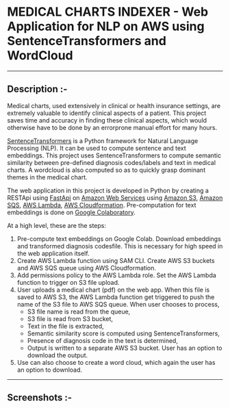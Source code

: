 # MEDICAL CHARTS INDEXER - Web Application for NLP on AWS using SentenceTransformers and WordCloud

***

## Description :-

Medical charts, used extensively in clinical or health insurance settings, are extremely valuable to identify clinical aspects of a patient. This project saves time and accuracy in finding these clinical aspects, which would otherwise have to be done by an errorprone manual effort for many hours.

<a href="https://www.sbert.net/">SentenceTransformers</a> is a Python framework for Natural Language Processing (NLP). It can be used to compute sentence and text embeddings. This project uses SentenceTransformers to compute semantic similarity between pre-defined diagnosis codes/labels and text in medical charts. A wordcloud is also computed so as to quickly grasp dominant themes in the medical chart.

The web application in this project is developed in Python by creating a RESTApi using <a href="https://fastapi.tiangolo.com/">FastApi</a> on <a href="https://aws.amazon.com/">Amazon Web Services</a> using <a href="https://aws.amazon.com/s3/?nc2=h_ql_prod_st_s3">Amazon S3</a>, <a href="https://aws.amazon.com/sqs/?nc2=h_ql_prod_ap_sqs">Amazon SQS</a>, <a href="https://aws.amazon.com/lambda/?nc2=h_ql_prod_fs_lbd">AWS Lambda</a>, <a href="https://aws.amazon.com/cloudformation/">AWS Cloudformation</a>. Pre-computation for text embeddings is done on <a href="https://colab.research.google.com">Google Colaboratory</a>. 

At a high level, these are the steps:

1. Pre-compute text embeddings on Google Colab. Download embeddings and transformed diagnosis codesfile. This is necessary for high speed in the web application itself.
2. Create AWS Lambda function using SAM CLI. Create AWS S3 buckets and AWS SQS queue using AWS Cloudformation.
3. Add permissions policy to the AWS Lambda role. Set the AWS Lambda function to trigger on S3 file upload. 
4. User uploads a medical chart (pdf) on the web app. When this file is saved to AWS S3, the AWS Lambda function get triggered to push the name of the S3 file to AWS SQS queue. When user chooses to process, 
    * S3 file name is read from the queue, 
    * S3 file is read from S3 bucket,
    * Text in the file is extracted, 
    * Semantic similarity score is computed using SentenceTransformers,
    * Presence of diagnosis code in the text is determined,
    * Output is written to a separate AWS S3 bucket. User has an option to download the output.
5. Use can also choose to create a word cloud, which again the user has an option to download.

***

## Screenshots :-
